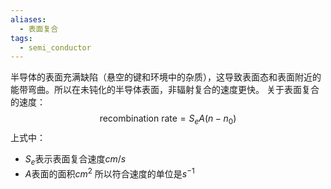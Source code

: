 ```yaml
---
aliases:
  - 表面复合
tags:
  - semi_conductor
---
```

半导体的表面充满缺陷（悬空的键和环境中的杂质），这导致表面态和表面附近的能带弯曲。所以在未钝化的半导体表面，非辐射复合的速度更快。
关于表面复合的速度：$$\mathrm{recombination\ rate}=S_eA\left(n-n_0\right)$$
上式中：
- $S_e$表示表面复合速度$cm/s$
- $A$表面的面积$cm^2$
所以符合速度的单位是$s^{-1}$
